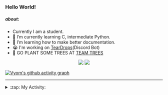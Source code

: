 ### Hello World!

##### about:
- Currently I am a student.
- 🌱 I’m currently learning C, intermediate Python.
- 🌱 I’m learning how to make better documentation.
- 😭 I'm working on [TearDrops](https://github.com/Vyvy-vi/TearDrops)(Discord Bot)
- 🌱 GO PLANT SOME TREES AT [TEAM TREES](https://teamtrees.org/)

<p align="center">
  <a href="https://twitter.com/Vyvy_viM"><img target="_blank" src="https://img.shields.io/badge/twitter%20@Vyvy_viM-0D95E8?style=for-the-badge&logo=twitter&logoColor=white"/></a> 
  <a href="https://vyvy-vi.github.io/portfolio"><img target="_blank" src="https://img.shields.io/badge/-I%27m_craving_for_open_source-green?style=for-the-badge&logo=github&logoColor=black"/></a> 
</p>

[![Vyom's github activity graph](https://activity-graph.herokuapp.com/graph?username=Vyvy-vi)](https://github.com/ashutosh00710/github-readme-activity-graph)

---
<details>
  <summary>:zap: My Activity:</summary>
  
<!--START_SECTION:waka-->
**I'm a Night 🦉** 

```text
🌞 Morning    28 commits     █░░░░░░░░░░░░░░░░░░░░░░░░   4.78% 
🌆 Daytime    119 commits    █████░░░░░░░░░░░░░░░░░░░░   20.31% 
🌃 Evening    232 commits    ██████████░░░░░░░░░░░░░░░   39.59% 
🌙 Night      207 commits    ████████░░░░░░░░░░░░░░░░░   35.32%

```
📅 **I'm Most Productive on Sunday** 

```text
Monday       67 commits     ██░░░░░░░░░░░░░░░░░░░░░░░   11.43% 
Tuesday      93 commits     ████░░░░░░░░░░░░░░░░░░░░░   15.87% 
Wednesday    87 commits     ███░░░░░░░░░░░░░░░░░░░░░░   14.85% 
Thursday     81 commits     ███░░░░░░░░░░░░░░░░░░░░░░   13.82% 
Friday       41 commits     █░░░░░░░░░░░░░░░░░░░░░░░░   7.0% 
Saturday     75 commits     ███░░░░░░░░░░░░░░░░░░░░░░   12.8% 
Sunday       142 commits    ██████░░░░░░░░░░░░░░░░░░░   24.23%

```


📊 **This Week I Spent My Time On** 

```text
🔥 Editors: 
Vim                      4 hrs 26 mins       ██████████████░░░░░░░░░░░   55.95% 
VS Code                  3 hrs 30 mins       ███████████░░░░░░░░░░░░░░   44.05%

🐱‍💻 Projects: 
heptagram-api            3 hrs 35 mins       ███████████░░░░░░░░░░░░░░   45.25% 
Heptagram                1 hr 49 mins        █████░░░░░░░░░░░░░░░░░░░░   22.94% 
assistant-bee            1 hr 11 mins        ███░░░░░░░░░░░░░░░░░░░░░░   14.94% 
Unknown Project          39 mins             ██░░░░░░░░░░░░░░░░░░░░░░░   8.24% 
TEC-Discord-Automation   21 mins             █░░░░░░░░░░░░░░░░░░░░░░░░   4.46%

```


 Last Updated on 30/07/2021
<!--END_SECTION:waka-->
</details>
